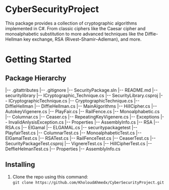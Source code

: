 # CyberSecurityProject
This package provides a collection of cryptographic algorithms implemented in C#. From classic ciphers like the Caesar cipher and monoalphabetic substitution to more advanced techniques like the Diffie-Hellman key exchange, RSA (Rivest–Shamir–Adleman), and more.

# Getting Started
## Package Hierarchy
|-- .gitattributes
|-- .gitignore
|-- SecurityPackage.sln
|-- README.md
|-- securitylibrary
    |-- ICryptographic_Technique.cs
    |-- SecurityLibrary.csproj
    |-- ICryptographicTechnique.cs
    |-- CryptographicTechnique.cs
    |-- DiffieHellman
        |-- DiffieHellman.cs
        |-- MainAlgorithms
            |-- HillCipher.cs
            |-- AutokeyVigenere.cs
            |-- PlayFair.cs
            |-- RailFence.cs
            |-- Monoalphabetic.cs
            |-- Columnar.cs
            |-- Ceaser.cs
            |-- RepeatingKeyVigenere.cs
            |-- Exceptions
                |-- InvalidAnlysisException.cs
                |-- Properties
                    |-- AssemblyInfo.cs
                    |-- RSA
                        |-- RSA.cs
                        |-- ElGamal
                            |-- ELGAMAL.cs
                            |-- securitypackagetest
                                |-- PlayfairTest.cs
                                |-- ColumnarTest.cs
                                |-- MonoalphabeticTest.cs
                                |-- ElGamalTest.cs
                                |-- RSATest.cs
                                |-- RailFenceTest.cs
                                |-- CeaserTest.cs
                                |-- SecurityPackageTest.csproj
                                |-- VignereTest.cs
                                |-- HillCipherTest.cs
                                |-- DeffieHelmanTest.cs
                                |-- Properties
                                    |-- AssemblyInfo.cs
## Installing
1. Clone the repo using this command: <br/> ``` git clone https://github.com/KholoudAhmedx/CyberSecurityProject.git ```
